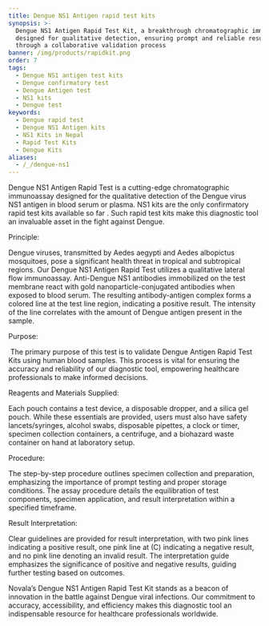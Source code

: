 ```yaml
---
title: Dengue NS1 Antigen rapid test kits
synopsis: >-
  Dengue NS1 Antigen Rapid Test Kit, a breakthrough chromatographic immunoassay
  designed for qualitative detection, ensuring prompt and reliable results
  through a collaborative validation process
banner: /img/products/rapidkit.png
order: 7
tags:
  - Dengue NS1 antigen test kits
  - Dengue confirmatory test
  - Dengue Antigen test
  - NS1 kits
  - Dengue test
keywords:
  - Dengue rapid test
  - Dengue NS1 Antigen kits
  - NS1 Kits in Nepal
  - Rapid Test Kits
  - Dengue Kits
aliases: 
  - /_/dengue-ns1  
---
```



Dengue NS1 Antigen Rapid Test is a cutting-edge chromatographic immunoassay designed for the qualitative detection of the Dengue virus NS1 antigen in blood serum or plasma. NS1 kits are the only confirmatory rapid test kits available so far . Such rapid test kits make this diagnostic tool an invaluable asset in the fight against Dengue.

Principle:

Dengue viruses, transmitted by Aedes aegypti and Aedes albopictus mosquitoes, pose a significant health threat in tropical and subtropical regions. Our Dengue NS1 Antigen Rapid Test utilizes a qualitative lateral flow immunoassay. Anti-Dengue NS1 antibodies immobilized on the test membrane react with gold nanoparticle-conjugated antibodies when exposed to
blood serum. The resulting antibody-antigen complex forms a colored line at the test line region, indicating a positive result. The intensity of the line correlates with the amount of Dengue antigen present in the sample.

Purpose:

 The primary purpose of this test is to validate Dengue Antigen Rapid Test Kits using human blood samples. This process is vital for ensuring the accuracy and reliability of our diagnostic tool, empowering healthcare professionals to make informed
decisions.

Reagents and Materials Supplied:

Each pouch contains a test device, a disposable dropper, and a silica gel pouch. While these essentials are provided, users must also have safety lancets/syringes, alcohol swabs, disposable pipettes, a clock or timer, specimen collection containers, a centrifuge, and a biohazard waste container on hand at laboratory setup.

Procedure:

The step-by-step procedure outlines specimen collection and preparation, emphasizing the importance of prompt testing and proper storage conditions. The assay procedure details the equilibration of test components, specimen application, and result interpretation within a specified timeframe.

Result Interpretation:

Clear guidelines are provided for result interpretation, with two pink lines indicating a positive result, one pink line at (C)
indicating a negative result, and no pink line denoting an invalid result. The interpretation guide emphasizes the significance of positive and negative results, guiding further testing based on outcomes.

Novala’s Dengue NS1 Antigen Rapid Test Kit stands as a beacon of innovation in the battle against Dengue viral infections. Our commitment to accuracy, accessibility, and efficiency makes this diagnostic tool an indispensable resource for healthcare professionals worldwide.
